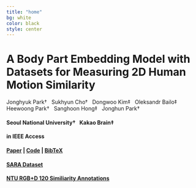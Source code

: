 ```yaml
---
title: "home"
bg: white
color: black
style: center
---
```


# A Body Part Embedding Model with Datasets for Measuring 2D Human Motion Similarity

Jonghyuk Park&dagger; &nbsp; Sukhyun Cho&dagger; &nbsp; Dongwoo Kim&Dagger; &nbsp; Oleksandr Bailo&Dagger; &nbsp; Heewoong Park&dagger; &nbsp; Sanghoon Hong&Dagger; &nbsp; Jonghun Park&dagger;

#### Seoul National University&dagger; &nbsp; Kakao Brain&Dagger;

<!-- Jonghyuk Par &nbsp; Sukhyun Cho &nbsp; Dongwoo Kim &nbsp; Oleksandr Bailo &nbsp; Heewoong Park &nbsp; Sanghoon Hong &nbsp; Jonghun Park

### Seoul National University &nbsp; Kakao Brain -->

#### in IEEE Access

#### [Paper](https://openreview.net/forum?id=OavApYHSNF) | [Code](https://github.com/chico2121/bpe) | [BibTeX](../BPE.txt)
#### [SARA Dataset](https://github.com/chico2121/SARA_Dataset)
#### [NTU RGB+D 120 Similiarity Annotations](https://github.com/SukhyunCho/NTU_motion_sim_annotations)
